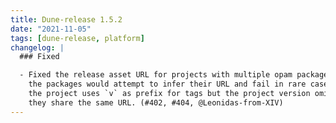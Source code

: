 ```yaml
---
title: Dune-release 1.5.2
date: "2021-11-05"
tags: [dune-release, platform]
changelog: |
  ### Fixed

  - Fixed the release asset URL for projects with multiple opam packages. Before,
    the packages would attempt to infer their URL and fail in rare cases where
    the project uses `v` as prefix for tags but the project version omits it. Now
    they share the same URL. (#402, #404, @Leonidas-from-XIV)
---
```

